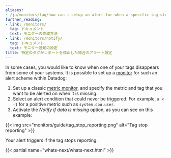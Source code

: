 ```yaml
---
aliases:
- /ja/monitors/faq/how-can-i-setup-an-alert-for-when-a-specific-tag-stops-reporting
further_reading:
- link: /monitors/
  tag: ドキュメント
  text: モニターの作成方法
- link: /monitors/notify/
  tag: ドキュメント
  text: モニター通知の設定
title: 特定のタグがレポートを停止した場合のアラート設定
---
```


In some cases, you would like to know when one of your tags disappears from some of your systems. It is possible to set up a [monitor][1] for such an alert scheme within Datadog:

1. Set up a classic [metric monitor][2], and specify the metric and tag that you want to be alerted on when it is missing.
1. Select an alert condition that could never be triggered. For example, `a < -1` for a positive metric such as `system.cpu.user`.
1. Activate the _Notify if data is missing_ option, as you can see on this example:

{{< img src="monitors/guide/tag_stop_reporting.png" alt="Tag stop reporting" >}}

Your alert triggers if the tag stops reporting.

{{< partial name="whats-next/whats-next.html" >}}

[1]: /ja/monitors/
[2]: /ja/monitors/types/metric/
